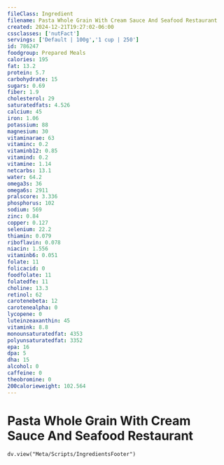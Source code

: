 ```yaml
---
fileClass: Ingredient
filename: Pasta Whole Grain With Cream Sauce And Seafood Restaurant
created: 2024-12-21T19:27:02-06:00
cssclasses: ['nutFact']
servings: ['Default | 100g','1 cup | 250']
id: 786247
foodgroup: Prepared Meals
calories: 195
fat: 13.2
protein: 5.7
carbohydrate: 15
sugars: 0.69
fiber: 1.9
cholesterol: 29
saturatedfats: 4.526
calcium: 45
iron: 1.06
potassium: 88
magnesium: 30
vitaminarae: 63
vitaminc: 0.2
vitaminb12: 0.85
vitamind: 0.2
vitamine: 1.14
netcarbs: 13.1
water: 64.2
omega3s: 36
omega6s: 2911
pralscore: 3.336
phosphorus: 102
sodium: 569
zinc: 0.84
copper: 0.127
selenium: 22.2
thiamin: 0.079
riboflavin: 0.078
niacin: 1.556
vitaminb6: 0.051
folate: 11
folicacid: 0
foodfolate: 11
folatedfe: 11
choline: 13.3
retinol: 62
carotenebeta: 12
carotenealpha: 0
lycopene: 0
luteinzeaxanthin: 45
vitamink: 8.8
monounsaturatedfat: 4353
polyunsaturatedfat: 3352
epa: 16
dpa: 5
dha: 15
alcohol: 0
caffeine: 0
theobromine: 0
200calorieweight: 102.564
---
```


# Pasta Whole Grain With Cream Sauce And Seafood Restaurant

```dataviewjs
dv.view("Meta/Scripts/IngredientsFooter")
```